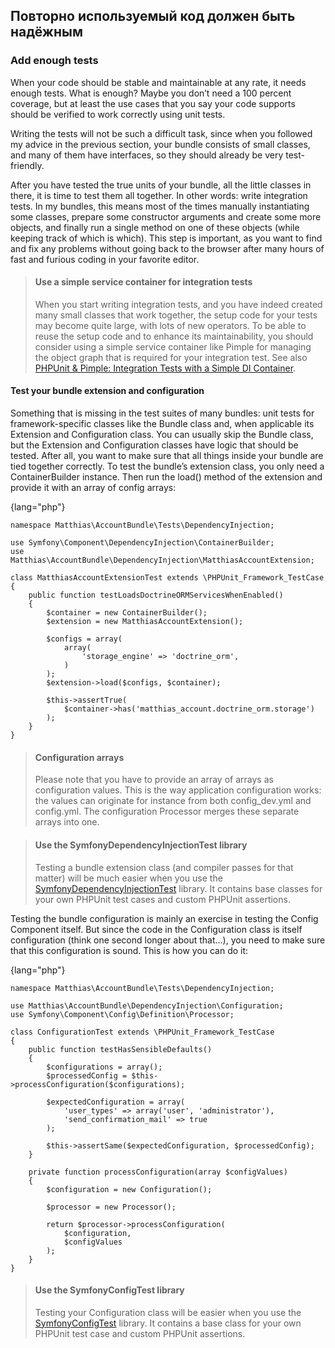 ## Повторно используемый код должен быть надёжным

### Add enough tests

When your code should be stable and maintainable at any rate, it needs enough tests. What is
enough? Maybe you don’t need a 100 percent coverage, but at least the use cases that you say your
code supports should be verified to work correctly using unit tests.

Writing the tests will not be such a difficult task, since when you followed my advice in the
previous section, your bundle consists of small classes, and many of them have interfaces, so they
should already be very test-friendly.

After you have tested the true units of your bundle, all the little classes in there, it is time to
test them all together. In other words: write integration tests. In my bundles, this means most of the
times manually instantiating some classes, prepare some constructor arguments and create some
more objects, and finally run a single method on one of these objects (while keeping track of which
is which). This step is important, as you want to find and fix any problems without going back to
the browser after many hours of fast and furious coding in your favorite editor.

> #### Use a simple service container for integration tests
> 
> When you start writing integration tests, and you have indeed created many small classes
> that work together, the setup code for your tests may become quite large, with lots of new
> operators. To be able to reuse the setup code and to enhance its maintainability, you should
> consider using a simple service container like Pimple for managing the object graph that
> is required for your integration test. See also [PHPUnit & Pimple: Integration Tests with a
> Simple DI Container](http://php-and-symfony.matthiasnoback.nl/2013/06/phpunit-pimple-integration-tests-with-a-simple-di-container/).

#### Test your bundle extension and configuration

Something that is missing in the test suites of many bundles: unit tests for framework-specific classes
like the Bundle class and, when applicable its Extension and Configuration class. You can usually
skip the Bundle class, but the Extension and Configuration classes have logic that should be tested.
After all, you want to make sure that all things inside your bundle are tied together correctly.
To test the bundle’s extension class, you only need a ContainerBuilder instance. Then run the
load() method of the extension and provide it with an array of config arrays:

{lang="php"}
~~~~~~~~~~~~
namespace Matthias\AccountBundle\Tests\DependencyInjection;

use Symfony\Component\DependencyInjection\ContainerBuilder;
use Matthias\AccountBundle\DependencyInjection\MatthiasAccountExtension;

class MatthiasAccountExtensionTest extends \PHPUnit_Framework_TestCase
{
    public function testLoadsDoctrineORMServicesWhenEnabled()
    {
        $container = new ContainerBuilder();
        $extension = new MatthiasAccountExtension();

        $configs = array(
            array(
                'storage_engine' => 'doctrine_orm',
            )
        );
        $extension->load($configs, $container);

        $this->assertTrue(
            $container->has('matthias_account.doctrine_orm.storage')
        );
    }
}
~~~~~~~~~~~~

> #### Configuration arrays
> 
> Please note that you have to provide an array of arrays as configuration values. This
> is the way application configuration works: the values can originate for instance from
> both config_dev.yml and config.yml. The configuration Processor merges these separate
> arrays into one.

> #### Use the SymfonyDependencyInjectionTest library
> 
> Testing a bundle extension class (and compiler passes for that matter) will be much easier when you use the 
> [SymfonyDependencyInjectionTest](https://github.com/matthiasnoback/SymfonyDependencyInjectionTest) library. 
> It contains base classes for your own PHPUnit test cases and custom PHPUnit assertions.

Testing the bundle configuration is mainly an exercise in testing the Config Component itself.
But since the code in the Configuration class is itself configuration (think one second longer about
that…), you need to make sure that this configuration is sound. This is how you can do it:

{lang="php"}
~~~~~~~~~~~~
namespace Matthias\AccountBundle\Tests\DependencyInjection;

use Matthias\AccountBundle\DependencyInjection\Configuration;
use Symfony\Component\Config\Definition\Processor;

class ConfigurationTest extends \PHPUnit_Framework_TestCase
{
    public function testHasSensibleDefaults()
    {
        $configurations = array();
        $processedConfig = $this->processConfiguration($configurations);

        $expectedConfiguration = array(
            'user_types' => array('user', 'administrator'),
            'send_confirmation_mail' => true
        );

        $this->assertSame($expectedConfiguration, $processedConfig);
    }

    private function processConfiguration(array $configValues)
    {
        $configuration = new Configuration();

        $processor = new Processor();

        return $processor->processConfiguration(
            $configuration,
            $configValues
        );
    }
}
~~~~~~~~~~~~

> ####  Use the SymfonyConfigTest library
> 
> Testing your Configuration class will be easier when you use the 
> [SymfonyConfigTest](https://github.com/matthiasnoback/SymfonyConfigTest) library. It contains a base class for 
> your own PHPUnit test case and custom PHPUnit assertions.